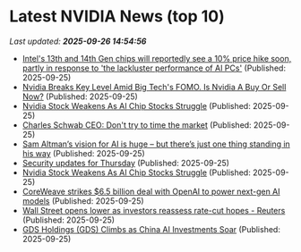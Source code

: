 # Latest NVIDIA News (top 10)
_Last updated: **2025-09-26 14:54:56**_

- [Intel's 13th and 14th Gen chips will reportedly see a 10% price hike soon, partly in response to 'the lackluster performance of AI PCs'](https://www.pcgamer.com/hardware/processors/intels-13th-and-14th-gen-chips-will-reportedly-see-a-10-percent-price-hike-soon-partly-in-response-to-the-lackluster-performance-of-ai-pcs/) (Published: 2025-09-25)
- [Nvidia Breaks Key Level Amid Big Tech's FOMO. Is Nvidia A Buy Or Sell Now?](https://biztoc.com/x/0e18d2f4d481496e) (Published: 2025-09-25)
- [Nvidia Stock Weakens As AI Chip Stocks Struggle](https://biztoc.com/x/86df1ec9e1698450) (Published: 2025-09-25)
- [Charles Schwab CEO: Don't try to time the market](https://finance.yahoo.com/news/charles-schwab-ceo-dont-try-to-time-the-market-144103662.html) (Published: 2025-09-25)
- [Sam Altman’s vision for AI is huge – but there’s just one thing standing in his way](https://www.techradar.com/ai-platforms-assistants/openai/sam-altmans-vision-for-ai-is-huge-but-theres-just-one-thing-standing-in-his-way) (Published: 2025-09-25)
- [Security updates for Thursday](https://lwn.net/Articles/1039528/) (Published: 2025-09-25)
- [Nvidia Stock Weakens As AI Chip Stocks Struggle](https://www.investors.com/news/technology/nvidia-stock-weakens-ai-chip-stocks-struggle/) (Published: 2025-09-25)
- [CoreWeave strikes $6.5 billion deal with OpenAI to power next-gen AI models](https://finance.yahoo.com/news/coreweave-strikes-65-billion-deal-with-openai-to-power-next-gen-ai-models-143554085.html) (Published: 2025-09-25)
- [Wall Street opens lower as investors reassess rate-cut hopes - Reuters](https://slashdot.org/firehose.pl?op=view&amp;id=179530406) (Published: 2025-09-25)
- [GDS Holdings (GDS) Climbs as China AI Investments Soar](https://finance.yahoo.com/news/gds-holdings-gds-climbs-china-142600265.html) (Published: 2025-09-25)
